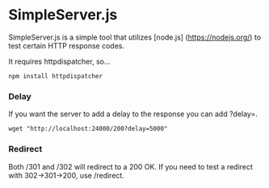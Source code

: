 # SimpleServer.js
SimpleServer.js is a simple tool that utilizes [node.js] (https://nodejs.org/)
to test certain HTTP response codes.

It requires httpdispatcher, so...
```
npm install httpdispatcher
```

### Delay
If you want the server to add a delay to the response you can add ?delay=<delay in millis>.
```
wget "http://localhost:24000/200?delay=5000"
```

### Redirect
Both /301 and /302 will redirect to a 200 OK.
If you need to test a redirect with 302->301->200, use /redirect.
